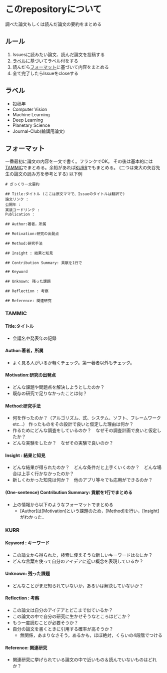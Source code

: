 # このrepositoryについて
調べた論文もしくは読んだ論文の要約をまとめる


## ルール
1. Issuesに読みたい論文、読んだ論文を投稿する
2. [ラベル](#label)に基づいてラベル付をする
3. 読んだら[フォーマット](#format)に基づいて内容をまとめる
4. 全て完了したらIssueをcloseする


<a id="label"></a>
## ラベル
- 投稿年
- Computer Vision
- Machine Learning
- Deep Learning
- Planetary Science
- Journal-Club(輪講用論文)


<a id="format"></a>
## フォーマット
一番最初に論文の内容を一文で書く。フランクでOK。
その後は基本的には[TAMMIC](#TAMMIC)でまとめる。余裕があれば[KURR](#KURR)でもまとめる。
(二つは東大の矢谷先生の論文の読み方を参考とする)
以下例

```
# ざっくり一文要約　

## Title:タイトル (ここは原文ママで、Issueのタイトルは翻訳で)
論文リンク : 
公開年 : 
実装コードリンク : 
Publication : 

## Author:著者，所属

## Motivation:研究の出発点

## Method:研究手法

## Insight : 結果と知見

## Contribution Summary: 貢献を1行で

## Keyword

## Unknown: 残った課題

## Reflection : 考察

## Reference: 関連研究
```



<a id="TAMMIC"></a>
### TAMMIC

#### Title:タイトル
- 会議名や発表年の記録

#### Author:著者，所属
- よく見る人がいるか軽くチェック。第一著者以外もチェック。

#### Motivation:研究の出発点
- どんな課題や問題点を解決しようとしたのか？
- 既存の研究で足りなかったことは何？

#### Method:研究手法
- 何を作ったのか？（アルゴリズム、式、システム、ソフト、フレームワークetc...） 作ったものをその設計で良いと仮定した理由は何か？
- 作るためにどんな調査をしているのか？　なぜその調査計画で良いと仮定したか？
- どんな実験をしたか？　なぜその実験で良いのか？

#### Insight : 結果と知見
- どんな結果が得られたのか？　どんな条件だと上手くいくのか？　どんな場合は上手く行かなかったのか？
- 新しくわかった知見は何か？　他のアプリ等々でも応用ができるのか？

#### (One-sentence) Contribution Summary: 貢献を1行でまとめる
- 上の情報から以下のようなフォーマットでまとめる
  - [Author]は[Motivation]という課題のため，[Method]を行い，[Insight]がわかった．


<a id="KURR"></a>
### KURR

#### Keyword : キーワード
- この論文から得られた，検索に使えそうな新しいキーワードはなにか？
- どんな言葉を使って自分のアイデアに近い概念を表現しているか？

#### Unknown: 残った課題
- どんなことがまだ知られていないか，あるいは解決していないか？

#### Reflection : 考察
- この論文は自分のアイデアとどこまで似ているか？
- この論文の中で自分の研究に生かせそうなところはどこか？
- もう一度読むことが必要そうか？
- 自分の論文を書くときに引用する確率が高そうか？
  - 無関係，あまりなさそう，あるかも，ほぼ絶対，くらいの4段階でつける

#### Reference: 関連研究
- 関連研究に挙げられている論文の中で近いもの＆読んでいないものはどれか？
